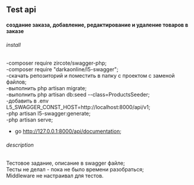 ## Test api 
#### создание заказа, добавление, редактирование и удаление товаров в заказе
###### install
-composer require zircote/swagger-php;  
-composer require "darkaonline/l5-swagger";  
-скачать репозиторий и поместить в папку с проектом с заменой файлов;  
-выполнить php artisan migrate;  
-выполнить php artisan db:seed --class=ProductsSeeder;  
-добавить в .env L5_SWAGGER_CONST_HOST=http://localhost:8000/api/v1;  
-php artisan l5-swagger:generate;  
-php artisan serve;  
- go http://127.0.0.1:8000/api/documentation;  
###### description
Тестовое задание, описание в swagger файле;  
Тесты не  делал - пока не было времени разобраться;  
Middleware не настраивал для тестов.
